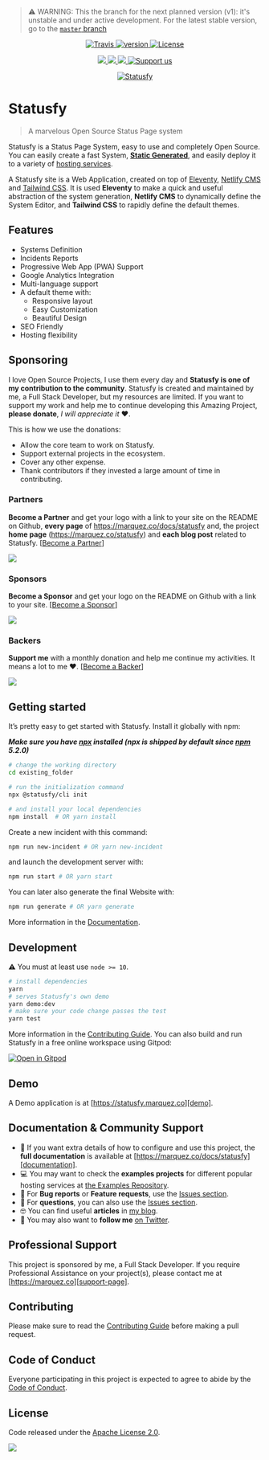 > ⚠️ WARNING: This the branch for the next planned version (v1): it's unstable and under active development. For the latest stable version, go to the [`master` branch](https://github.com/juliomrqz/statusfy/tree/master) 

<p align="center">
  <a href="https://travis-ci.org/juliomrqz/statusfy" rel="nofollow">
    <img src="https://img.shields.io/travis/juliomrqz/statusfy.svg" alt="Travis">
  </a>
  <a href="https://www.npmjs.com/package/statusfy" rel="nofollow">
    <img src="https://img.shields.io/npm/v/statusfy.svg" alt="version">
  </a>
  <a href="https://github.com/juliomrqz/statusfy/blob/develop/LICENSE" rel="nofollow">
    <img src="https://img.shields.io/github/license/juliomrqz/statusfy.svg" alt="License">
  </a>
</p>

<p align="center">
  <a href="#partners" alt="Partner on Open Collective">
    <img src="https://opencollective.com/statusfy/tiers/partners/badge.svg" />
  </a>
  <a href="#sponsors" alt="Sponsors on Open Collective">
    <img src="https://opencollective.com/statusfy/tiers/sponsors/badge.svg" />
  </a>
  <a href="#backers" alt="Backers on Open Collective">
    <img src="https://opencollective.com/statusfy/tiers/backers/badge.svg" />
  </a>
  <a href="https://opencollective.com/statusfy">
    <img src="https://img.shields.io/badge/Support%20us-Open%20Collective-0366d6.svg" alt="Support us">
  </a>
</p>


<p align="center">
  <a href="https://marquez.co/statusfy?utm_source=github&utm_medium=readme&utm_campaign=statusfy" target="_blank">
    <img src="https://raw.githubusercontent.com/juliomrqz/statusfy/develop/packages/docs/src/.vuepress/public/assets/img/statusfy-home-en.png" alt="Statusfy" />
  </a>
</p>


# Statusfy

> A marvelous Open Source Status Page system

Statusfy is a Status Page System, easy to use and completely Open Source. You can easily create a fast System, [**Static Generated**](https://marquez.co/docs/statusfy/guide/architecture.html#static-generated), and easily deploy it to a variety of [hosting services](https://marquez.co/docs/statusfy/guide/deploy.html).

A Statusfy site is a Web Application, created on top of [Eleventy][eleventy], [Netlify CMS][netlifycms] and [Tailwind CSS][tailwindcss]. It is used **Eleventy** to make a quick and useful abstraction of the system generation, **Netlify CMS** to dynamically define the System Editor, and **Tailwind CSS** to rapidly define the default themes.


## Features

- Systems Definition
- Incidents Reports
- Progressive Web App (PWA) Support
- Google Analytics Integration
- Multi-language support
- A default theme with:
  - Responsive layout
  - Easy Customization
  - Beautiful Design 
- SEO Friendly
- Hosting flexibility

## Sponsoring

I love Open Source Projects, I use them every day and **Statusfy is one of my contribution to the community**. Statusfy is created and maintained by me, a Full Stack Developer, but my resources are limited. If you want to support my work and help me to continue developing this Amazing Project, **please donate**, *I will appreciate it* ❤️.

This is how we use the donations:

- Allow the core team to work on Statusfy.
- Support external projects in the ecosystem.
- Cover any other expense.
- Thank contributors if they invested a large amount of time in contributing.

### Partners

**Become a Partner** and get your logo with a link to your site on the README on Github, **every page** of https://marquez.co/docs/statusfy and, the project **home page** (https://marquez.co/statusfy) and **each blog post** related to Statusfy. [[Become a Partner][opencollective-contribute]]

<a href="https://opencollective.com/statusfy#contributors">
  <img src="https://opencollective.com/statusfy/tiers/partners.svg?avatarHeight=96&width=890&button=false" />
</a>

### Sponsors

**Become a Sponsor** and get your logo on the README on Github with a link to your site. [[Become a Sponsor][opencollective-contribute]]

<a href="https://opencollective.com/statusfy#contributors"><img src="https://opencollective.com/statusfy/tiers/sponsors.svg?avatarHeight=74&width=890&button=false" /></a>

### Backers

**Support me** with a monthly donation and help me continue my activities. It means a lot to me ❤️. [[Become a Backer][opencollective-contribute]]

<a href="https://opencollective.com/statusfy#contributors">
  <img src="https://opencollective.com/statusfy/tiers/backers.svg?width=890&button=false" />
</a>

## Getting started

It’s pretty easy to get started with Statusfy. Install it globally with npm:

***Make sure you have [npx][npx] installed (npx is shipped by default since [npm][npm] 5.2.0)***

``` bash
# change the working directory
cd existing_folder

# run the initialization command
npx @statusfy/cli init

# and install your local dependencies
npm install  # OR yarn install
```

Create a new incident with this command:

``` bash
npm run new-incident # OR yarn new-incident
```

and launch the development server with:

``` bash
npm run start # OR yarn start
```

You can later also generate the final Website with:

``` bash
npm run generate # OR yarn generate
```

More information in the [Documentation][documentation].

## Development

:warning: You must at least use `node >= 10`.

``` bash
# install dependencies
yarn
# serves Statusfy's own demo
yarn demo:dev 
# make sure your code change passes the test
yarn test
```

More information in the [Contributing Guide][contributing].
You can also build and run Statusfy in a free online workspace using Gitpod:

[![Open in Gitpod](https://gitpod.io/button/open-in-gitpod.svg)](https://gitpod.io/#github.com/juliomrqz/statusfy)

## Demo

A Demo application is at [https://statusfy.marquez.co][demo].

## Documentation & Community Support

- 📄 If you want extra details of how to configure and use this project, the **full documentation** is available at [https://marquez.co/docs/statusfy][documentation].
- 💻 You may want to check the **examples projects** for different popular hosting services at [the Examples Repository][examples].
- 🐞 For **Bug reports** or **Feature requests**, use the [Issues section][issues].
- 💬 For **questions**, you can also use the [Issues section][issues].
- 🤓 You can find useful **articles** in [my blog][marquez-blog].
- 🚀 You may also want to **follow me** [on Twitter][twitter].

## Professional Support

This project is sponsored by me, a Full Stack Developer. If you require Professional Assistance on your project(s), please contact me at [https://marquez.co][support-page].

## Contributing

Please make sure to read the [Contributing Guide][contributing] before making a pull request.

## Code of Conduct

Everyone participating in this project is expected to agree to abide by the [Code of Conduct][code-of-conduct].

## License

Code released under the [Apache License 2.0][license-page].

![](https://ga-beacon.appspot.com/UA-65885578-17/juliomrqz/statusfy?pixel)

[examples]: https://github.com/juliomrqz/statusfy/tree/develop/examples
[demo]: https://statusfy.marquez.co?utm_source=github&utm_medium=readme&utm_campaign=statusfy
[documentation]: https://marquez.co/docs/statusfy?utm_source=github&utm_medium=readme&utm_campaign=statusfy
[contributing]: https://github.com/juliomrqz/statusfy/blob/develop/CONTRIBUTING.md
[code-of-conduct]: https://www.contributor-covenant.org/version/2/0/code_of_conduct/
[issues]: https://github.com/juliomrqz/statusfy/issues
[twitter]: https://twitter.com/juliomrqz
[support-page]: https://marquez.co?utm_source=github&utm_medium=readme&utm_campaign=statusfy
[marquez-blog]: https://marquez.co/blog?utm_source=github&utm_medium=readme&utm_campaign=statusfy
[license-page]: https://github.com/juliomrqz/statusfy/blob/develop/LICENSE
[netlifycms]: https://www.netlifycms.org/?utm_source=github&utm_medium=readme&utm_campaign=statusfy
[tailwindcss]: https://tailwindcss.com/?utm_source=github&utm_medium=readme&utm_campaign=statusfy
[eleventy]: https://www.11ty.dev/?utm_source=github&utm_medium=readme&utm_campaign=statusfy
[npx]: https://www.npmjs.com/package/npx
[npm]: https://www.npmjs.com/get-npm
[opencollective-contribute]: https://opencollective.com/statusfy#section-contribute
